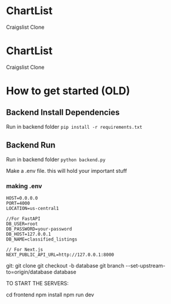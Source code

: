 # ChartList
Craigslist Clone

# ChartList
Craigslist Clone


# How to get started (OLD)

## Backend Install Dependencies
Run in backend folder
```pip install -r requirements.txt```

## Backend Run
Run in backend folder
```python backend.py```

Make a .env file. this will hold your important stuff
### making .env
    HOST=0.0.0.0
    PORT=4000
    LOCATION=us-central1

    //For FastAPI
    DB_USER=root
    DB_PASSWORD=your-password
    DB_HOST=127.0.0.1
    DB_NAME=classified_listings

    // For Next.js
    NEXT_PUBLIC_API_URL=http://127.0.0.1:8000


git:
git clone 
git checkout -b database
git branch --set-upstream-to=origin/database database

TO START THE SERVERS:

cd frontend
npm install
npm run dev

